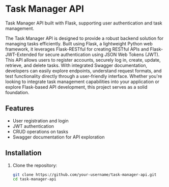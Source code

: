 # Task Manager API

Task Manager API built with Flask, supporting user authentication and task management.

The Task Manager API is designed to provide a robust backend solution for managing tasks efficiently. Built using Flask, a lightweight Python web framework, it leverages Flask-RESTful for creating RESTful APIs and Flask-JWT-Extended for secure authentication using JSON Web Tokens (JWT). This API allows users to register accounts, securely log in, create, update, retrieve, and delete tasks. With integrated Swagger documentation, developers can easily explore endpoints, understand request formats, and test functionality directly through a user-friendly interface. Whether you're looking to integrate task management capabilities into your application or explore Flask-based API development, this project serves as a solid foundation.

## Features

- User registration and login
- JWT authentication
- CRUD operations on tasks
- Swagger documentation for API exploration

## Installation

1. Clone the repository:

   ```bash
   git clone https://github.com/your-username/task-manager-api.git
   cd task-manager-api

